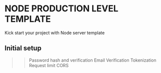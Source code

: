 # NODE PRODUCTION LEVEL TEMPLATE
Kick start your project with Node server template

## Initial setup
>>Password hash and verification
>>Email Verification
>>Tokenization
>>Request limit
>>CORS
